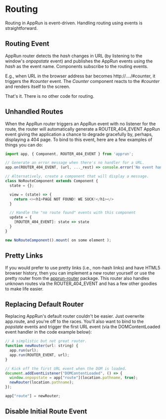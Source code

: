 # Routing

Routing in AppRun is event-driven. Handling routing using events is straightforward.

## Routing Event

AppRun router detects the _hash_ changes in URL (by listening to the window's _onpopstate_ event) and publishes the AppRun events using the _hash_ as the event name. Components subscribe to the routing events.

E.g., when URL in the browser address bar becomes http://..../#counter, it triggers the _#counter_ event. The _Counter_ component reacts to the _#counter_ and renders itself to the screen.

That's it. There is no other code for routing.

## Unhandled Routes

When the AppRun router triggers an AppRun event with no listener for the route, the router will automatically generate a ROUTER_404_EVENT AppRun event giving the application a chance to degrade gracefully by, perhaps, displaying a 404 page. To bind to this event, here are a few examples of things you can do:

```javascript
import app, { Component, ROUTER_404_EVENT } from 'apprun';

// Generate an error message when there's no handler for a URL.
app.on(ROUTER_404_EVENT, (url, ..._rest) => console.error('No event handler for', url));

// Alternatively, create a component that will display a message.
class NoRouteComponent extends Component {
  state = {};

  view = (state) => {
    return <><h1>PAGE NOT FOUND! WE SUCK!</h1></>
  }

  // Handle the "no route found" events with this component
  update = {
    [ROUTER_404_EVENT]: state => state
  }
}

new NoRouteComponent().mount( on some element );
```

## Pretty Links

If you would prefer to use pretty links (i.e., non-hash links) and have HTML5 browser history, then you can implement a new router yourself or use the pretty router from the [apprun-router](https://github.com/phBalance/apprun-router) package. This router also handles unknown routes via the ROUTER_404_EVENT and has a few other goodies to make life easier.

## Replacing Default Router

Replacing AppRun's default router couldn't be easier. Just overwrite app.route, and you're off to the races. You'll also want to bind to the _popstate_ events and trigger the first URL event (via the DOMContentLoaded event handler in the code example below):

```javascript
// A simplistic but not great router.
function newRouter(url: string) {
  app.run(url);
  app.run(ROUTER_EVENT, url);
}

// Kick off the first URL event when the DOM is loaded.
document.addEventListener("DOMContentLoaded", () => {
  window.onpopstate = app["route"](location.pathname, true);
  newRouter(location.pathname);
});

app["route"] = newRouter;
```

## Disable Initial Route Event
